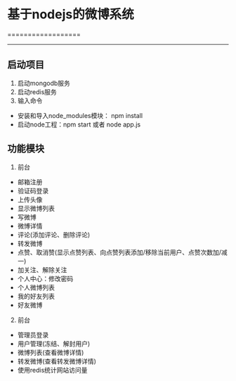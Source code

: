 # 基于nodejs的微博系统
==================
***
## 启动项目
1. 启动mongodb服务
2. 启动redis服务
3. 输入命令
- 安装和导入node_modules模块： npm install
- 启动node工程：npm start 或者 node app.js


## 功能模块
1. 前台
- 邮箱注册
- 验证码登录
- 上传头像
- 显示微博列表
- 写微博
- 微博详情
- 评论(添加评论、删除评论)
- 转发微博
- 点赞、取消赞(显示点赞列表、向点赞列表添加/移除当前用户、点赞次数加/减一)
- 加关注、解除关注
- 个人中心：修改密码
- 个人微博列表
- 我的好友列表
- 好友微博

2. 前台
- 管理员登录
- 用户管理(冻结、解封用户)
- 微博列表(查看微博详情)
- 转发微博(查看转发微博详情)
- 使用redis统计网站访问量



